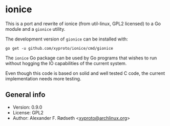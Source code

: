 # ionice

This is a port and rewrite of ionice (from util-linux, GPL2 licensed) to a Go module and a `gionice` utility.

The development version of `gionice` can be installed with:

    go get -u github.com/xyproto/ionice/cmd/gionice

The `ionice` Go package can be used by Go programs that wishes to run without hogging the IO capabilities of the current system.

Even though this code is based on solid and well tested C code, the current implementation needs more testing.

## General info

* Version: 0.9.0
* License: GPL2
* Author: Alexander F. Rødseth &lt;xyproto@archlinux.org&gt;
